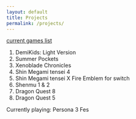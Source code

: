 ```yaml
---
layout: default
title: Projects
permalink: /projects/
---
```


<ins>current games list</ins>

1. DemiKids: Light Version
1. Summer Pockets
1. Xenoblade Chronicles
1. Shin Megami tensei 4 
1. Shin Megami tensei X Fire Emblem for switch
1. Shenmu 1 & 2
1. Dragon Quest 8
1. Dragon Quest 5


Currently playing: Persona 3 Fes
